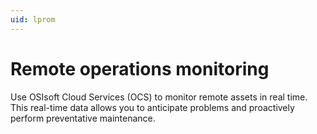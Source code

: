 ```yaml
---
uid: lprom
---
```


# Remote operations monitoring

Use OSIsoft Cloud Services (OCS) to monitor remote assets in real time. This real-time data allows you to anticipate problems and proactively perform preventative maintenance. 
